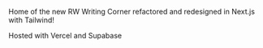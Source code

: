 Home of the new RW Writing Corner refactored and redesigned in Next.js with Tailwind!

Hosted with Vercel and Supabase